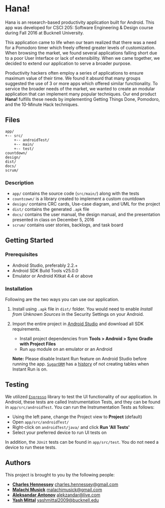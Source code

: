 # Hana!

Hana is an research-based productivity application built for Android. This app was developed for CSCI 205: Software Engineering & Design course during Fall 2016 at Bucknell University.

This application came to life when our team realized that there was a need for a Pomodoro timer which freely offered greater levels of customization. When browsing the market, we found several applications falling short due to a poor User Interface or lack of extensibility. When we came together, we decided to extend our application to serve a broader purpose.

Productivity hackers often employ a series of applications to ensure maximum value of their time. We found it absurd that many groups suggested the use of 3 or more apps which offered similar functionality. To service the broader needs of the market, we wanted to create an modular application that can implement many popular techniques. Our end product **Hana!** fulfills these needs by implementing Getting Things Done, Pomodoro, and the 10-Minute Hack techniques. 

## Files

```
app/
+-- src/
    +-- androidTest/
    +-- main/
    +-- test/
countdown/
design/
dist/
docs/
scrum/
```

### Description

* `app/` contains the source code (`src/main/`) along with the tests
* `countcown/` is a library created to implement a custom countdown
* `design/` contains CRC cards, Use-case diagram, and UML for the project
* `dist/` contains the generated `.apk` file
* `docs/` contains the user manual, the design manual, and the presentation presented in class on December 5, 2016
* `scrum/` contains user stories, backlogs, and task board

## Getting Started

### Prerequisites

* Android Studio, preferably 2.2.+
* Android SDK Build Tools v25.0.0
* Emulator or Android Kitkat 4.4 or above 

### Installation

Following are the two ways you can use our application.

1. Install using `.apk` file in `dist/` folder. You would need to enable _Install from Unknown Sources_ in the Security Settings on your Android.
2. Import the entire project in [Android Studio](https://developer.android.com/studio/index.html) and download all SDK requirements.
    * Install project dependencies from __Tools > Android > Sync Gradle with Project Files__
    * Run `app` module on an emulator or an Android

    **Note:** Please disable Instant Run feature on Android Studio before running the app. [`SugarORM`](https://github.com/satyan/sugar) has a [history](https://github.com/satyan/sugar/issues/75) of not creating tables when Instant Run is on.

## Testing

We utilized [`Espresso`](https://developer.android.com/training/testing/ui-testing/espresso-testing.html) library to test the UI functionality of our application. In Android, these tests are called Instrumentation Tests, and they can be found in `app/src/androidTest`. You can run the Instrumentation Tests as follows:
* Using the left pane, change the Project view to __Project__ (default)
* Open `app/src/androidTest/`
* Right-click on `androidTest/java/` and click __Run 'All Tests'__
* Select your preferred device to run UI tests on

In addition, the `JUnit` tests can be found in `app/src/test`. You do not need a device to run these tests.

## Authors

This project is brought to you by the following people:
* [**Charles Hennessey**](https://github.com/fr0hike) <charles.hennessey@gmail.com>
* [**Malachi Musick**](https://github.com/Malachimusick) <malachimusick@gmail.com>
* [**Aleksandar Antonov**](https://github.com/Alekzandar) <alekzandar@live.com>
* [**Yash Mittal**](https://github.com/ymittal) <yashmittal2009@bucknell.edu>
